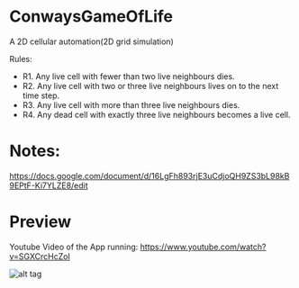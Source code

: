 # ConwaysGameOfLife
A 2D cellular automation(2D grid simulation)

Rules:
* R1.	Any live cell with fewer than two live neighbours dies.
* R2.	Any live cell with two or three live neighbours lives on to the next time step.
* R3.	Any live cell with more than three live neighbours dies.
* R4.	Any dead cell with exactly three live neighbours becomes a live cell.

# Notes:
https://docs.google.com/document/d/16LgFh893rjE3uCdjoQH9ZS3bL98kB9EPtF-Ki7YLZE8/edit
# Preview
Youtube Video of the App running: https://www.youtube.com/watch?v=SGXCrcHcZoI

![alt tag](http://i.imgur.com/B1P6BUw.png)
